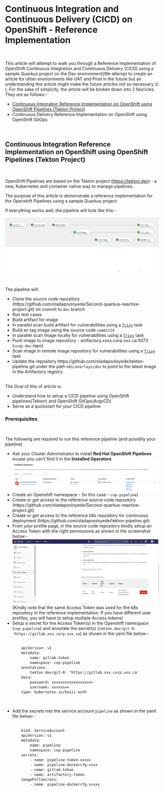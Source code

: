 <h1>Continuous Integration and Continuous Delivery (CICD) on OpenShift - Reference Implementation </h1>

<br/>

This article will attempt to walk you through a Reference Implementation of OpenShift Continuous Integration and Continuous Delivery (CICD) using a sample Quarkus project on the Dev environment(We attempt to create an article for other environments like UAT and Prod in the future but an understanding this article might make the future articles not so necessary <span style="font-size:12px">&#128521;</span> ). For the sake of simpicity, the article will be broken down into 2 fascicles. They are as follows:-

<Ul>
    <li><a href="#ci">Continuous Integration Reference Implementation on OpenShift using OpenShift Pipelines (Tekton Project)</a></li>
    <li>Continuous Delivery Reference Implementation on OpenShift using OpenShift GitOps </li>
</Ul>

<br/>

<h2 id="ci">Continuous Integration Reference Implementation on OpenShift using OpenShift Pipelines (Tekton Project)</h2>

<br/>

OpenShift Pipelines are based on the Tekton project (https://tekton.dev) - a new, Kubernetes and container native way to manage pipelines.

The purpose of this article is demonstrate a reference implementation for the Openshift Pipelines using a sample Quarkus project.

If everything works well, the pipeline will look like this:-
<br/>

<img src="pipeline.png"></img>

<br/>

The pipeline will:
<Ul>
    <li>Clone the source code repository (https://github.com/oladapooloyede/Second-quarkus-reactive-project.git) on commit to <code>dev</code> branch</li>
    <li>Run test cases</li>
    <li>Build artifact for image</li>
    <li>In parallel scan build artifact for vulnerabilities using a <a href="https://github.com/aquasecurity/trivy"><code>Trivy</code></a> task </li>
    <li>Build an tag image using the source code <code>commitId</code></li>
    <li>In parallel scan image locally for vulnerabilities using a <a href="https://github.com/aquasecurity/trivy"><code>Trivy</code></a> task</li>
    <li>Push image to image repository - artifactory.xxxx.corp.xxx.ca:5073 (<code>ccop-dev</code> repo)</li>
    <li>Scan image in remote image repository for vulnerabilities using a <a href="https://github.com/aquasecurity/trivy"><code>Trivy</code></a> task</li>
    <li>Update the repository https://github.com/oladapooloyede/tekton-pipeline.git under the path <code>k8s/overlays/dev</code> to point to the latest image in the Artifactory registry</li> 
</Ul>

<br/>
The Goal of this of article is:
<Ul>
    <li>Understand how to setup a CICD pipeline using OpenShift pipelines(Tekton) and OpenShift GitOps(ArgoCD)</li>
    <li>Serve as a quickstart for your CICD pipeline</li>
</Ul>


<h3>Prerequisites</h3>
<br/>

The following are required to run this reference pipeline (and possibly your pipeline)

<Ul>
    <li>Ask your Cluster Administrator to install <b>Red Hat OpenShift Pipelines</b> incase you can't find it in the <b>Installed Operators</b> <img src="ci-operator.png"></img></li>
    <li>Create an Openshift namespace - (In this case - <code>cop-pipeline</code>)</li>
    <li>Create or get access to the reference source code repository (https://github.com/oladapooloyede/Second-quarkus-reactive-project.git)</li>
    <li>Create or get access to the reference k8s repository for continuous deployment (https://github.com/oladapooloyede/tekton-pipeline.git)</li>
    <li>From your profile page, in the source code repository kindly setup an Access Token with the right permissions as shown in the screenshot below:-<img src="pat.png"></img>
    (Kindly note that the same Access Token was used for the k8s repository in the reference implementation. If you have different user profiles, you will have to setup multiple Access tokens)</li>
    <li>Setup a secret for the Access Token(s) in the Openshift namespace (<code>cop-pipeline</code>) and annotate the secret(s) (<code>tekton.dev/git-0: 'https://gitlab.xxx.corp.xxx.ca</code>) as shown in the yaml file below:-
    <pre>
    <code>
    apiVersion: v1
    metadata:
        name: gitlab-token
        namespace: cop-pipeline
    annotations:
        tekton.dev/git-0: 'https://gitlab.xxx.corp.xxx.ca'
    data:
        password: xxxxxxxxxxxxxxxxxx=
        username: xxxxxx==
    type: kubernetes.io/basic-auth
    </code>
    </pre>
    </li>
    <li>Add the secrets into the service account <code>pipeline</code> as shown in the yaml file below:-
     <pre>
    <code>
    kind: ServiceAccount
    apiVersion: v1
    metadata:
        name: pipeline
        namespace: cop-pipeline
    secrets:
        - name: pipeline-token-xxxxx
        - name: pipeline-dockercfg-xxxx
        - name: gitlab-token
        - name: artifactory-token
    imagePullSecrets:
        - name: pipeline-dockercfg-xxxxx
    </code>
    </pre>
    </li>
</Ul>
<br/>

